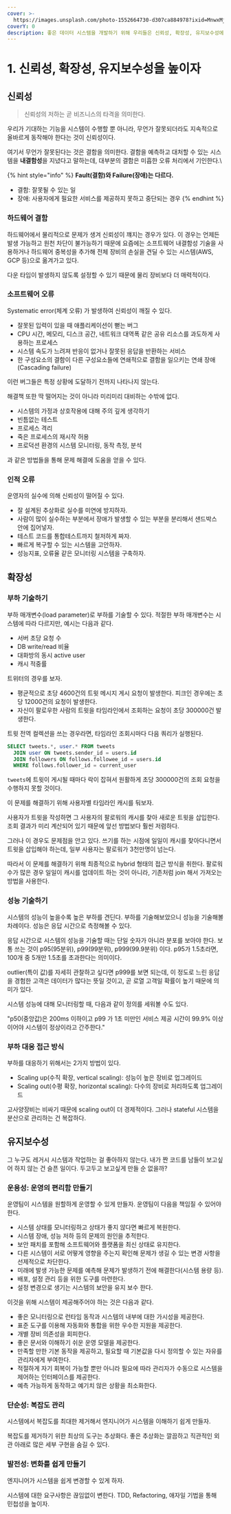 ```yaml
---
cover: >-
  https://images.unsplash.com/photo-1552664730-d307ca884978?ixid=MnwxMjA3fDB8MHxwaG90by1wYWdlfHx8fGVufDB8fHx8&ixlib=rb-1.2.1&auto=format&fit=crop&w=2970&q=80
coverY: 0
description: 좋은 데이터 시스템을 개발하기 위해 우리들은 신뢰성, 확장성, 유지보수성에 집중해야 한다.
---
```


# 1. 신뢰성, 확장성, 유지보수성을 높이자

## 신뢰성&#x20;

> 신뢰성의 저하는 곧 비즈니스의 타격을 의미한다.

우리가 기대하는 기능을 시스템이 수행할 뿐 아니라, 무언가 잘못되더라도 지속적으로 올바르게 동작해야 한다는 것이 신뢰성이다.

여기서 무언가 잘못된다는 것은 결함을 의미한다. 결함을 예측하고 대처할 수 있는 시스템을 **내결함성**을 지녔다고 말하는데, 대부분의 결함은 미흡한 오류 처리에서 기인한다.\


{% hint style="info" %}
&#x20;**Fault(결함)와 Failure(장애)는 다르다.**

* 결함: 잘못될 수 있는 일
* 장애: 사용자에게 필요한 서비스를 제공하지 못하고 중단되는 경우
{% endhint %}

### 하드웨어 결함

하드웨어에서 물리적으로 문제가 생겨 신뢰성이 꺠지는 경우가 있다. 이 경우는 언제든 발생 가능하고 원천 차단이 불가능하기 때문에 요즘에는 소프트웨어 내결함성 기술을 사용하거나 하드웨어 중복성을 추가해 전체 장비의 손실을 견딜 수 있는 시스템(AWS, GCP 등)으로 옮겨가고 있다.

다운 타임이 발생하지 않도록 설정할 수 있기 때문에 물리 장비보다 더 매력적이다.

### 소프트웨어 오류

Systematic error(체계 오류) 가 발생하여 신뢰성이 깨질 수 있다.

* 잘못된 입력이 있을 때 애플리케이션이 뻗는 버그
* CPU 시간, 메모리, 디스크 공간, 네트워크 대역폭 같은 공유 리소스를 과도하게 사용하는 프로세스
* 시스템 속도가 느려져 반응이 없거나 잘못된 응답을 반환하는 서비스
* 한 구성요소의 결함이 다른 구성요소들에 연쇄적으로 결함을 일으키는 연쇄 장애(Cascading failure)

이런 버그들은 특정 상황에 도달하기 전까지 나타나지 않는다.

해결책 또한 딱 떨어지는 것이 아니라 미리미리 대비하는 수밖에 없다.

* 시스템의 가정과 상호작용에 대해 주의 깊게 생각하기
* 빈틈없는 테스트
* 프로세스 격리
* 죽은 프로세스의 재시작 허용
* 프로덕션 환경의 시스템 모니터링, 동작 측정, 분석

과 같은 방법들을 통해 문제 해결에 도움을 얻을 수 있다.

### 인적 오류

운영자의 실수에 의해 신뢰성이 떨어질 수 있다.

* 잘 설계된 추상화로 실수를 미연에 방지하자.
* 사람이 많이 실수하는 부분에서 장애가 발생할 수 있는 부분을 분리해서 샌드박스 안에 집어넣자.
* 테스트 코드를 통합테스트까지 철저하게 짜자.
* 빠르게 복구할 수 있는 시스템을 고안하자.
* 성능지표, 오류율 같은 모니터링 시스템을 구축하자.

## 확장성

### 부하 기술하기

부하 매개변수(load parameter)로 부하를 기술할 수 있다. 적절한 부하 매개변수는 시스템에 따라 다르지만, 예시는 다음과 같다.

* 서버 초당 요청 수
* DB write/read 비율
* 대화방의 동시 active user
* 캐시 적중률

트위터의 경우를 보자.

* 평균적으로 초당 4600건의 트윗 메시지 게시 요청이 발생한다. 피크인 경우에는 초당 12000건의 요청이 발생한다.
* 자신이 팔로우한 사람의 트윗을 타임라인에서 조회하는 요청이 초당 300000건 발생한다.

트윗 전역 컬렉션을 쓰는 경우라면, 타임라인 조회시마다 다음 쿼리가 실행된다.

```sql
SELECT tweets.*, user.* FROM tweets
  JOIN user ON tweets.sender_id = users.id
  JOIN followers ON follows.followee_id = users.id
  WHERE follows.follower_id = current_user
```

`tweets`에 트윗이 게시될 때마다 락이 잡혀서 원활하게 초당 300000건의 조회 요청을 수행하지 못할 것이다.

이 문제를 해결하기 위해 사용자별 타임라인 캐시를 둬보자.

사용자가 트윗을 작성하면 그 사용자의 팔로워의 캐시를 찾아 새로운 트윗을 삽입한다. 조회 결과가 미리 계산되어 있기 때문에 앞선 방법보다 훨씬 저렴하다.

그러나 이 경우도 문제점을 안고 있다. 쓰기를 하는 시점에 일일이 캐시를 찾아다니면서 트윗을 삽입해야 하는데, 일부 사용자는 팔로워가 3천만명이 넘는다.

따라서 이 문제를 해결하기 위해 최종적으로 hybrid 형태의 접근 방식을 취한다. 팔로워 수가 많은 경우 일일이 캐시를 업데이트 하는 것이 아니라, 기존처럼 join 해서 가져오는 방법을 사용한다.

### 성능 기술하기

시스템의 성능이 높을수록 높은 부하를 견딘다. 부하를 기술해보았으니 성능을 기술해볼 차례이다. 성능은 응답 시간으로 측정해볼 수 있다.

응답 시간으로 시스템의 성능을 기술할 때는 단일 숫자가 아니라 분포를 보아야 한다. 보통 쓰는 것이 p95(95분위), p99(99분위), p999(99.9분위) 이다. p95가 1.5초라면, 100개 중 5개만 1.5초를 초과한다는 의미이다.

outlier(특이 값)를 자세히 관찰하고 싶다면 p999를 보면 되는데, 이 정도로 느린 응답을 경험한 고객은 데이터가 많다는 뜻일 것이고, 곧 로열 고객일 확률이 높기 때문에 의미가 있다.

시스템 성능에 대해 모니터링할 때, 다음과 같이 정의를 세워볼 수도 있다.

"p50(중앙값)은 200ms 이하이고 p99 가 1초 미만인 서비스 제공 시간이 99.9% 이상이어야 시스템이 정상이라고 간주한다."

### 부하 대응 접근 방식

부하를 대응하기 위해서는 2가지 방법이 있다.

* Scaling up(수직 확장, vertical scaling): 성능이 높은 장비로 업그레이드
* Scaling out(수평 확장, horizontal scaling): 다수의 장비로 처리하도록 업그레이드

고사양장비는 비싸기 때문에 scaling out이 더 경제적이다. 그러나 stateful 시스템을 분산으로 관리하는 건 복잡하다.

## 유지보수성

그 누구도 레거시 시스템과 작업하는 걸 좋아하지 않는다. 내가 짠 코드를 남들이 보고싶어 하지 않는 건 슬픈 일이다. 두고두고 보고싶게 만들 순 없을까?

### 운용성: 운영의 편리함 만들기

운영팀이 시스템을 원할하게 운영할 수 있게 만들자. 운영팀이 다음을 책임질 수 있어야 한다.

* 시스템 상태를 모니터링하고 상태가 좋지 않다면 빠르게 복원한다.
* 시스템 장애, 성능 저하 등의 문제의 원인을 추적한다.
* 보안 패치를 포함해 소프트웨어와 플랫폼을 최신 상태로 유지한다.
* 다른 시스템이 서로 어떻게 영향을 주는지 확인해 문제가 생길 수 있는 변경 사항을 선제적으로 차단한다.
* 미래에 발생 가능한 문제를 예측해 문제가 발생하기 전에 해결한다(시스템 용량 등).
* 배포, 설정 관리 등을 위한 도구를 마련한다.
* 설정 변경으로 생기는 시스템의 보안을 유지 보수 한다.

이것을 위해 시스템이 제공해주어야 하는 것은 다음과 같다.

* 좋은 모니터링으로 런타임 동작과 시스템의 내부에 대한 가시성을 제공한다.
* 표준 도구를 이용해 자동화와 통합을 위한 우수한 지원을 제공한다.
* 개별 장비 의존성을 회피한다.
* 좋은 문서와 이해하기 쉬운 운영 모델을 제공한다.
* 만족할 만한 기본 동작을 제공하고, 필요할 때 기본값을 다시 정의할 수 있는 자유를 관리자에게 부여한다.
* 적절하게 자기 회복이 가능할 뿐만 아니라 필요에 따라 관리자가 수동으로 시스템을 제어하는 인터페이스를 제공한다.
* 예측 가능하게 동작하고 예기치 않은 상황을 최소화한다.

### 단순성: 복잡도 관리

시스템에서 복잡도를 최대한 제거해서 엔지니어가 시스템을 이해하기 쉽게 만들자.

복잡도를 제거하기 위한 최상의 도구는 추상화다. 좋은 추상화는 깔끔하고 직관적인 외관 아래로 많은 세부 구현을 숨길 수 있다.

### 발전성: 변화를 쉽게 만들기

엔지니어가 시스템을 쉽게 변경할 수 있게 하자.

시스템에 대한 요구사항은 끊임없이 변한다. TDD, Refactoring, 애자일 기법을 통해 민첩성을 높이자.

